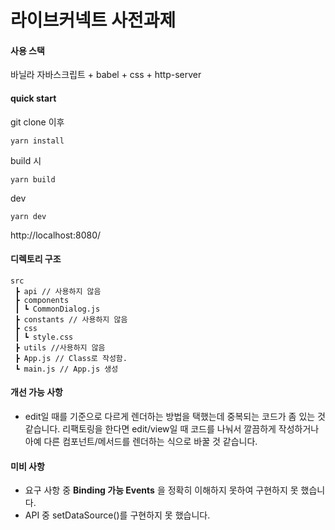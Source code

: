 # 라이브커넥트 사전과제

#### 사용 스택

바닐라 자바스크립트 + babel + css + http-server

#### quick start

git clone 이후

`yarn install`

build 시

`yarn build`

dev

`yarn dev`

http://localhost:8080/ 


#### 디렉토리 구조

````
src
 ┣ api // 사용하지 않음
 ┣ components
 ┃ ┗ CommonDialog.js
 ┣ constants // 사용하지 않음
 ┣ css
 ┃ ┗ style.css
 ┣ utils //사용하지 않음
 ┣ App.js // Class로 작성함.
 ┗ main.js // App.js 생성
````

#### 개선 가능 사항

- edit일 때를 기준으로 다르게 렌더하는 방법을 택했는데 중복되는 코드가 좀 있는 것 같습니다. 리팩토링을 한다면 edit/view일 때 코드를 나눠서 깔끔하게 작성하거나 아예 다른 컴포넌트/메서드를 렌더하는 식으로 바꿀 것 같습니다. 

#### 미비 사항

- 요구 사항 중 **Binding 가능 Events** 을 정확히 이해하지 못하여 구현하지 못 했습니다.
- API 중 setDataSource()를 구현하지 못 했습니다.

